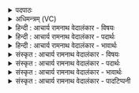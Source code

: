 <details><summary>पदपाठः</summary>

रा꣡जा꣢꣯। मे꣣धा꣡भिः꣢। ई꣣यते। प꣡व꣢꣯मानः। म꣡नौ꣢। अ꣡धि꣢꣯। अ꣣न्त꣡रि꣢क्षेण। या꣡त꣢꣯वे। ८३३।
</details>

<details><summary>अधिमन्त्रम् (VC)</summary>

- पवमानः सोमः
- भृगुर्वारुणिर्जमदग्निर्भार्गवो वा
- गायत्री
- षड्जः
</details>

<details><summary>हिन्दी : आचार्य रामनाथ वेदालंकार - विषयः</summary>

प्रथम ऋचा परमेश्वर,राजा,योगी व चन्द्रमा के विषय में है।
</details>

<details><summary>हिन्दी : आचार्य रामनाथ वेदालंकार - पदार्थः</summary>

पदार्थान्वयभाषाः -  प्रथम—परमेश्वर के पक्ष में। (राजा) विश्वब्रह्माण्ड का सम्राट्, (पवमानः) पवित्रतादायक सोम परमेश्वर (मनौ अधि) मननशील उपासक के अन्तःकरण में (मेधाभिः) धारणावती बुद्धियों के साथ (ईयते) पहुँचता है। वही मङ्गल, बुध, बृहस्पति, पृथिवी, चन्द्र आदि ग्रहोपग्रहों को तथा पक्षी आदियों को (अन्तरिक्षेण) आकाश मार्ग से (यातवे) गति करने के लिए समर्थ करता है ॥ द्वितीय—राजा के पक्ष में। (राजा) राष्ट्र का सम्राट् (पवमानः) राष्ट्रवासियों के आचरण में पवित्रता उत्पन्न करता हुआ (मनौ अधि) विद्वान् प्रजावर्ग के मध्य में (मेधाभिः) शिल्पियों के बुद्धिकौशलों से (अन्तरिक्षेण यातवे) विमानों द्वारा आकाशमार्ग से यात्रा करने के लिए (ईयते) समर्थ होता है॥ तृतीय—योगी के पक्ष में। (राजा) योगिराज (पवमानः) अपने अन्तःकरण व व्यवहार को पवित्र करता हुआ (अन्तरिक्षेण यातवे) अन्तरिक्ष से जाने के लिए अर्थात् आकाशगमन की सिद्धि प्राप्त करने के लिए (मेधाभिः) ध्यानों के द्वारा (मनौ अधि) मननशील अपनी अन्तरात्मा में तथा सर्वज्ञ परमात्मा में (ईयते) पहुँचता है, अर्थात् मन को अपने अन्तरात्मा में और परमात्मा में केन्द्रित करता है ॥ चतुर्थ—चन्द्रमा के पक्ष में। (राजा) देदीप्यमान चन्द्ररूप सोम (पवमानः) अपनी चाँदनी से भूमण्डल को पवित्र करता हुआ (मनौ अधि) दीप्तिमान् सूर्य के अधिष्ठातृत्व में (मेधाभिः) आकर्षण द्वारा सूर्य के साथ सङ्गम करके (अन्तरिक्षेण यातवे) आकाशमार्ग से भूमि और सूर्य की परिक्रमा करने के लिए (ईयते) प्रवृत्त होता है ॥१॥ इस मन्त्र में श्लेषालङ्कार है ॥१॥
</details>

<details><summary>हिन्दी : आचार्य रामनाथ वेदालंकार - भावार्थः</summary>

भावार्थभाषाः -  जैसे पक्षी और ग्रह-उपग्रह आकाश में भ्रमण करते हैं और मनुष्य विमानों के द्वारा आकाश में यात्रा करते हैं,वैसे ही योगसिद्धि से योगी लोग भी आकाश में भ्रमण कर सकते हैं ॥१॥३
</details>

<details><summary>संस्कृत : आचार्य रामनाथ वेदालंकार - विषयः</summary>

तत्र प्रथमा ऋक् परमेश्वरनृपतियोगिचन्द्रविषयमाह।
</details>

<details><summary>संस्कृत : आचार्य रामनाथ वेदालंकार - पदार्थः</summary>

पदार्थान्वयभाषाः -  प्रथमः—परमेश्वरपरः। (राजा) विश्वब्रह्माण्डस्य सम्राट्, (पवमानः) पवित्रतादायकः सोमः परमेश्वरः (मनौ अधि) मननशीलस्य उपासकस्य अन्तःकरणे (मेधाभिः) धारणावतीभिः बुद्धिभिः सह (ईयते) गच्छति। [ईङ् गतौ दिवादिः।] स एव मङ्गलबुधबृहस्पतिपृथिवीचन्द्रादीन् ग्रहोपग्रहान् पक्ष्यादींश्च (अन्तरिक्षेण) आकाशमार्गेण (यातवे) यातुम् समर्थान् करोति। [या प्रापणे धातोः ‘तुमर्थे०’ अ० ३।४।९ इत्यनेन तुमर्थे तवेन् प्रत्ययः।] ॥ द्वितीयः—नृपतिपरः। (राजा) राष्ट्रस्य नृपतिः (पवमानः) राष्ट्रवासिनामाचरणेषु पवित्रतां जनयन् (मनौ अधि) विदुषः प्रजावर्गस्य मध्ये (मेधाभिः) शिल्पिनां बुद्धिकोशलैः (अन्तरिक्षेण यातवे) विमानद्वारा आकाशमार्गेण गन्तुम् (ईयते) समर्थो भवति ॥ तृतीयः—योगिपरः। (राजा) योगिराट् (पवमानः) स्वान्तःकरणं व्यवहारं च पवित्रं कुर्वन् (अन्तरिक्षेण यातवे) आकाशमार्गेण गन्तुम्, आकाशगमनसिद्धिं प्राप्तुमित्यर्थः (मेधाभिः) ध्यानैः (मनौ अधि) मननशीले स्वान्तरात्मनि सर्वज्ञे परमात्मनि वा (ईयते) गच्छति, स्वकीयं मनः स्वात्मनि परमात्मनि च केन्द्रितं करोतीत्याशयः ॥ चतुर्थः—चन्द्रपरः। (राजा) राजमानः सोमः चन्द्रमाः (पवमानः) स्वज्योत्स्नया भूमण्डलं पावयन् (मनौ अधि) दीप्तिमतः सूर्यस्य अधिष्ठातृत्वे। [मन्यते दीप्तिकर्मा। निरु० १०।२९।] (मेधाभिः) आकर्षणद्वारा सूर्येण सह संगमैः। [मेधृ मेधाहिंसनयोः संगमे च भ्वादिः।] (अन्तरिक्षेण यातवे) आकाशमार्गेण यातुम् (ईयते) प्रवर्तते ॥१॥ अत्र श्लेषालङ्कारः ॥१॥
</details>

<details><summary>संस्कृत : आचार्य रामनाथ वेदालंकार - भावार्थः</summary>

भावार्थभाषाः -  यथा पक्षिणो ग्रहोपग्रहाश्चाकाशे भ्रमन्ति,मनुष्याश्च विमानैराकाशयात्रां कुर्वन्ति,तथैव योगसिद्ध्या योगिनोऽप्याकाशे भ्रमितुं क्षमन्ते ॥१॥२
</details>

<details><summary>संस्कृत : आचार्य रामनाथ वेदालंकार - पादटिप्पनी</summary>

टिप्पणी:   १. ऋ० ९।६५।१६। २. द्रष्टव्यम्—“कायाकाशयोः संबन्धसंयमाल्लघुतूलसमापत्तेश्चाकाश- गमनम्।” इति पतञ्जलिः (योग० ३।४२)। “यदा मनुष्यः स्वात्मना सह परमात्मानं युङ्क्ते तदाणिमादयः सिद्धयः प्रादुर्भवन्ति, ततोऽव्याहतगत्याभीष्टानि स्थानानि गन्तुं शक्नोति नान्यथा” इति य० १७।६७ भाष्यस्य भावार्थे दयानन्दः। ३. द्रष्टव्यः योग ३।४२, य० १७।६७ दयानन्दभाष्य।
</details>